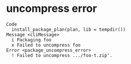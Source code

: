 # uncompress error

    Code
      install_package_plan(plan, lib = tempdir())
    Message <cliMessage>
      i Packaging foo 
      x Failed to uncompress foo 
    Error <package_uncompress_error>
      ! Failed to uncompress .../foo-t.zip'.

